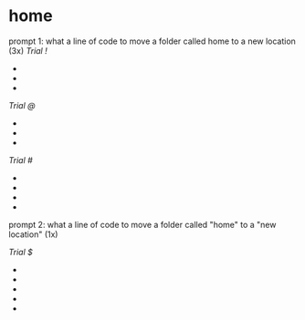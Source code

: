 # home

prompt 1: what a line of code to move a folder called home to a new location
(3x)
_Trial !_
- [](./1.png)
- [](./2.png)
- [](./3.png)

_Trial @_
- [](./mv1.png)
- [](./mv2.png)
- [](./mv3.png)


_Trial #_
- [](./mvH1.png)
- [](./mvH2.png)
- [](./mvH3.png)
- [](./mvH4.png)

prompt 2: what a line of code to move a folder called "home" to a "new location"
(1x)

_Trial $_
- [](./mvHome1.png)
- [](./mvHome2.png)
- [](./mvHome3.png)
- [](./mvHome4.png)
- [](./mvHome5.png)